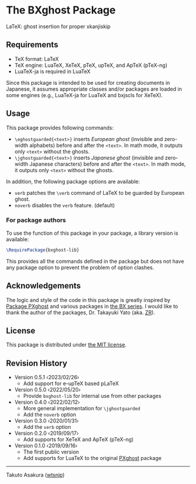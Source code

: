 # The BXghost Package

LaTeX: ghost insertion for proper xkanjiskip

## Requirements

* TeX format: LaTeX
* TeX engine: LuaTeX, XeTeX, pTeX, upTeX, and ApTeX (pTeX-ng)
* LuaTeX-ja is required in LuaTeX

Since this package is intended to be used for creating documents in Japanese, it assumes appropriate classes and/or packages are loaded in some engines (e.g., LuaTeX-ja for LuaTeX and bxjscls for XeTeX).

## Usage

This package provides following commands:

* `\eghostguarded{<text>}` inserts *European ghost* (invisible and zero-width alphabets) before and after the `<text>`. In math mode, it outputs only `<text>` without the ghosts.
* `\jghostguarded{<text>}` inserts *Japanese ghost* (invisible and zero-width Japanese characters) before and after the `<text>`. In math mode, it outputs only `<text>` without the ghosts.

In addition, the following package options are available:

* `verb` patches the `\verb` command of LaTeX to be guarded by European ghost.
* `noverb` disables the `verb` feature. (default)

### For package authors

To use the function of this package in your package, a library version is available:

```tex
\RequirePackage{bxghost-lib}
```

This provides all the commands defined in the package but does not have any package option to prevent the problem of option clashes.

## Acknowledgements

The logic and style of the code in this package is greatly inspired by [Package PXghost](https://gist.github.com/zr-tex8r/4461060) and various packages in [the BX series](http://zrbabbler.sp.land.to/package.html#ssec-bx). I would like to thank the author of the packages, Dr. Takayuki Yato (aka. [ZR](https://github.com/zr-tex8r)).

## License

This package is distributed under [the MIT license](./LICENSE).

## Revision History

* Version 0.5.1  ‹2023/02/26›
  * Add support for e-upTeX based pLaTeX
* Version 0.5.0  ‹2022/05/20›
  * Provide `bxghost-lib` for internal use from other packages
* Version 0.4.0  ‹2022/02/12›
  * More general implementation for `\jghostguarded`
  * Add the `noverb` option
* Version 0.3.0  ‹2020/01/31›
  * Add the `verb` option
* Version 0.2.0  ‹2019/09/17›
  * Add supports for XeTeX and ApTeX (pTeX-ng)
* Version 0.1.0  ‹2019/09/16›
  * The first public version
  * Add supports for LuaTeX to the original [PXghost](https://gist.github.com/zr-tex8r/4461060) package

---

Takuto Asakura ([wtsnjp](https://twitter.com/wtsnjp))
